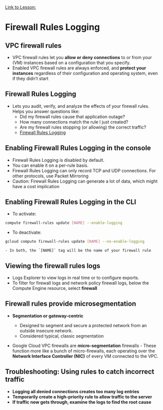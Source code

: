 [Link to Lesson:](https://www.cloudskillsboost.google/paths/15/course_templates/864/video/467976)

# Firewall Rules Logging

## VPC firewall rules
- VPC firewall rules let you **allow or deny connections** to or from your (VM) instances based on a configuration that you specify.
- Enabled VPC firewall rules are always enforced, and **protect your instances**
regardless of their configuration and operating system, even if they didn’t start

## Firewall Rules Logging
- Lets you audit, verify, and analyze the effects of your firewall rules. Helps you answer questions like:
    - Did my firewall rules cause that application outage?
    - How many connections match the rule I just created?
    - Are my firewall rules stopping (or allowing) the correct traffic?
    - [Firewall Rules Logging](https://cloud.google.com/firewall/docs/firewall-rules-logging)

## Enabling Firewall Rules Logging in the console
- Firewall Rules Logging is disabled by default.
- You can enable it on a per-rule basis.
- Firewall Rules Logging can only record TCP and UDP connections. For other
protocols, use Packet Mirroring
- Caution: Firewall Rules Logging can generate a lot of data, which might have a cost
implication

## Enabling Firewall Rules Logging in the CLI
- To activate:
```bash
compute firewall-rules update [NAME] --enable-logging
```
- To deactivate:
```bash
gcloud compute firewall-rules update [NAME] --no-enable-logging
```
    - In both, the `[NAME]` tag will be the name of your firewall rule

## Viewing the firewall rules logs
- Logs Explorer to view logs in real time or to configure exports.
- To filter for firewall logs and network policy firewall logs, below the Compute Engine resource, select **firewall**

## Firewall rules provide microsegmentation
- **Segmentation or gateway-centric**
    - Designed to segment and secure a protected network from an outside insecure network.
    - Considered typical, classic segmentation

- Google Cloud VPC firewalls are **micro-segmentation** firewalls
        - These function more like a bunch of micro-firewalls, each operating over the **Network Interface Controller (NIC)** of every VM connected to the VPC.

## Troubleshooting: Using rules to catch incorrect traffic
- **Logging all denied connections creates too many log entries**
- **Temporarily create a high-priority rule to allow traffic to the server**
- **If traffic now gets through, examine the logs to find the root cause**
